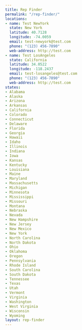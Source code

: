 ```yaml
---
title: Rep Finder
permalink: "/rep-finder/"
locations:
- name: Test NewYork
  state: New York
  latitude: 40.7128
  longitude: -74.0059
  email: test-newyork@test.com
  phone: "(123) 456-7890"
  web-address: http://test.com
- name: Test LosAngeles
  state: California
  latitude: 34.0522
  longitude: -118.2437
  email: test-losangeles@test.com
  phone: "(123) 456-7890"
  web-address: http://test.com
states:
- Alabama
- Alaska
- Arizona
- Arkansas
- California
- Colorado
- Connecticut
- Delaware
- Florida
- Georgia
- Hawaii
- Idaho
- Illinois
- Indiana
- Iowa
- Kansas
- Kentucky
- Louisiana
- Maine
- Maryland
- Massachusetts
- Michigan
- Minnesota
- Mississippi
- Missouri
- Montana
- Nebraska
- Nevada
- New Hampshire
- New Jersey
- New Mexico
- New York
- North Carolina
- North Dakota
- Ohio
- Oklahoma
- Oregon
- Pennsylvania
- Rhode Island
- South Carolina
- South Dakota
- Tennessee
- Texas
- Utah
- Vermont
- Virginia
- Washington
- West Virginia
- Wisconsin
- Wyoming
layout: rep-finder
---
```


